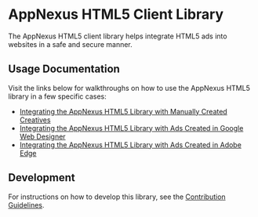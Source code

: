 # AppNexus HTML5 Client Library

The AppNexus HTML5 client library helps integrate HTML5 ads into websites in a safe and secure manner.

## Usage Documentation

Visit the links below for walkthroughs on how to use the AppNexus HTML5 library in a few specific cases:

- [Integrating the AppNexus HTML5 Library with Manually Created Creatives](https://github.com/appnexus/appnexus-html5-lib/blob/master/docs/Walkthrough-For-Manually-Created-Ads.md)
- [Integrating the AppNexus HTML5 Library with Ads Created in Google Web Designer](https://wiki.appnexus.com/display/industry/Integrating+the+AppNexus+HTML5+Library+with+Ads+Created+in+Google+Web+Designer)
- [Integrating the AppNexus HTML5 Library with Ads Created in Adobe Edge](https://wiki.appnexus.com/display/industry/Integrating+the+AppNexus+HTML5+Library+with+Ads+Created+in+Adobe+Edge)

## Development

For instructions on how to develop this library, see the [Contribution Guidelines](https://github.com/appnexus/appnexus-html5-lib/blob/master/CONTRIBUTION.md).
